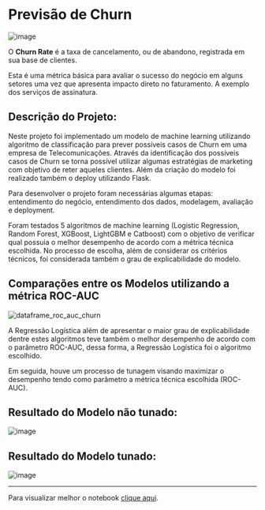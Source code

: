 # Previsão de Churn

![image](https://user-images.githubusercontent.com/69591172/198397728-2c98c166-9154-4984-9ffa-75d086e68f64.png)

O **Churn Rate** é a taxa de cancelamento, ou de abandono, registrada em sua base de clientes.

Esta é uma métrica básica para avaliar o sucesso do negócio em alguns setores uma vez que apresenta impacto direto no faturamento. A exemplo dos serviços de assinatura.

## Descrição do Projeto:

Neste projeto foi implementado um modelo de machine learning utilizando algoritmo de classificação para prever possíveis casos de Churn em uma empresa de Telecomunicações. Através da identificação dos possíveis casos de Churn se torna possível utilizar algumas estratégias de marketing com objetivo de reter aqueles clientes. Além da criação do modelo foi realizado também o deploy utilizando Flask.

Para desenvolver o projeto foram necessárias algumas etapas: entendimento do negócio, entendimento dos dados, modelagem, avaliação e deployment.

Foram testados 5 algoritmos de machine learning (Logistic Regression, Random Forest, XGBoost, LightGBM e Catboost) com o objetivo de verificar qual possuia o melhor desempenho de acordo com a métrica técnica escolhida. No processo de escolha, além de considerar os critérios técnicos, foi considerada também o grau de explicabilidade do modelo.

## Comparações entre os Modelos utilizando a métrica ROC-AUC

![dataframe_roc_auc_churn](https://user-images.githubusercontent.com/69591172/207106690-c99c7725-c325-41f9-8970-07148d3c5311.png)

A Regressão Logística além de apresentar o maior grau de explicabilidade dentre estes algoritmos teve também o melhor desempenho de acordo com o parâmetro ROC-AUC, dessa forma, a Regressão Logística foi o algoritmo escolhido.

Em seguida, houve um processo de tunagem visando maximizar o desempenho tendo como parâmetro a métrica técnica escolhida (ROC-AUC).

## Resultado do Modelo não tunado:

![image](https://user-images.githubusercontent.com/69591172/207106387-04597a4f-70b3-4eaa-b275-f6bb9e523fc7.png)


## Resultado do Modelo tunado:

![image](https://user-images.githubusercontent.com/69591172/207107080-6f89abe3-47a9-4eb4-a5fb-0a184c544bbc.png)

-------------------------------------------------------

Para visualizar melhor o notebook [clique aqui](https://nbviewer.org/github/gustavolenin/Previsao_Churn/blob/main/notebook.ipynb).
